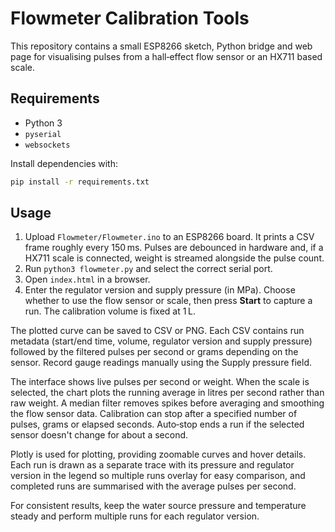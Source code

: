 # Flowmeter Calibration Tools

This repository contains a small ESP8266 sketch, Python bridge and web page
for visualising pulses from a hall‑effect flow sensor or an HX711 based scale.

## Requirements

* Python 3
* `pyserial`
* `websockets`

Install dependencies with:

```bash
pip install -r requirements.txt
```

## Usage

1. Upload `Flowmeter/Flowmeter.ino` to an ESP8266 board. It prints a CSV frame
   roughly every 150 ms. Pulses are debounced in hardware and, if a HX711 scale is
   connected, weight is streamed alongside the pulse count.
2. Run `python3 flowmeter.py` and select the correct serial port.
3. Open `index.html` in a browser.
4. Enter the regulator version and supply pressure (in MPa). Choose whether to
   use the flow sensor or scale, then press **Start** to capture a run. The
   calibration volume is fixed at 1 L.

The plotted curve can be saved to CSV or PNG. Each CSV contains run metadata
(start/end time, volume, regulator version and supply pressure) followed by the
filtered pulses per second or grams depending on the sensor. Record gauge
readings manually using the Supply pressure field.

The interface shows live pulses per second or weight. When the scale is
selected, the chart plots the running average in litres per second rather than
raw weight. A median filter removes spikes before averaging and smoothing the
flow sensor data. Calibration can stop after a specified number of pulses,
grams or elapsed seconds. Auto‑stop ends a run if the selected sensor doesn't
change for about a second.

Plotly is used for plotting, providing zoomable curves and hover details. Each
run is drawn as a separate trace with its pressure and regulator version in the
legend so multiple runs overlay for easy comparison, and completed runs are
summarised with the average pulses per second.

For consistent results, keep the water source pressure and temperature steady
and perform multiple runs for each regulator version.
